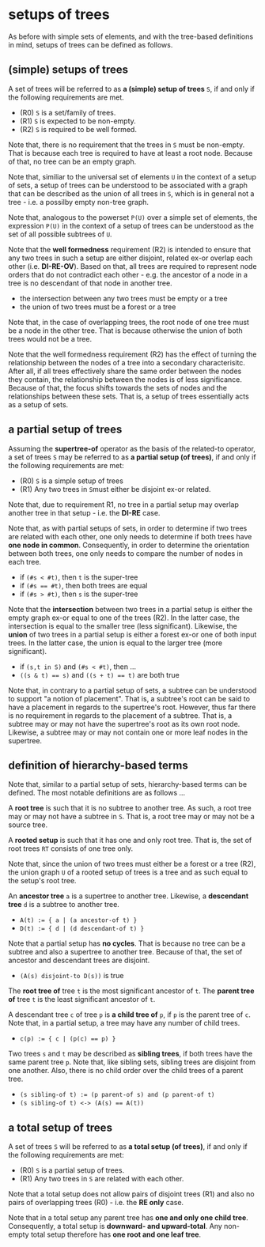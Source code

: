 
<!-- ======================================================================= -->
# setups of trees

As before with simple sets of elements, and with the tree-based definitions in
mind, setups of trees can be defined as follows.

<!-- ======================================================================= -->
## (simple) setups of trees

A set of trees will be referred to as **a (simple) setup of trees** `S`,
if and only if the following requirements are met.

* (R0) `S` is a set/family of trees.
* (R1) `S` is expected to be non-empty.
* (R2) `S` is required to be well formed.

Note that, there is no requirement that the trees in `S` must be non-empty.
That is because each tree is required to have at least a root node. Because
of that, no tree can be an empty graph.

Note that, similiar to the universal set of elements `U` in the context of a
setup of sets, a setup of trees can be understood to be associated with a graph
that can be described as the union of all trees in `S`, which is in general not
a tree - i.e. a possilby empty non-tree graph.

Note that, analogous to the powerset `P(U)` over a simple set of elements, the
expression `P(U)` in the context of a setup of trees can be understood as the
set of all possible subtrees of `U`.

Note that the **well formedness** requirement (R2) is intended to ensure that
any two trees in such a setup are either disjoint, related ex-or overlap each
other (i.e. **DI-RE-OV**). Based on that, all trees are required to represent
node orders that do not contradict each other - e.g. the ancestor of a node
in a tree is no descendant of that node in another tree.

* the intersection between any two trees must be empty or a tree
* the union of two trees must be a forest or a tree

Note that, in the case of overlapping trees, the root node of one tree must be
a node in the other tree. That is because otherwise the union of both trees
would not be a tree.

Note that the well formedness requirement (R2) has the effect of turning the
relationship between the nodes of a tree into a secondary characterisitc.
After all, if all trees effectively share the same order between the nodes they
contain, the relationship between the nodes is of less significance. Because of
that, the focus shifts towards the sets of nodes and the relationships between
these sets. That is, a setup of trees essentially acts as a setup of sets.

<!-- ======================================================================= -->
## a partial setup of trees

Assuming the **supertree-of** operator as the basis of the related-to operator,
a set of trees `S` may be referred to as **a partial setup (of trees)**, if and
only if the following requirements are met:

* (R0) `S` is a simple setup of trees
* (R1) Any two trees in `S`must either be disjoint ex-or related.

Note that, due to requirement R1, no tree in a partial setup may overlap another
tree in that setup - i.e. the **DI-RE** case.

Note that, as with partial setups of sets, in order to determine if two trees
are related with each other, one only needs to determine if both trees have
**one node in common**. Consequently, in order to determine the orientation
between both trees, one only needs to compare the number of nodes in each tree.

* if `(#s < #t)`, then `t` is the super-tree
* if `(#s == #t)`, then both trees are equal
* if `(#s > #t)`, then `s` is the super-tree

Note that the **intersection** between two trees in a partial setup is either
the empty graph ex-or equal to one of the trees (R2). In the latter case, the
intersection is equal to the smaller tree (less significant). Likewise, the
**union** of two trees in a partial setup is either a forest ex-or one of both
input trees. In the latter case, the union is equal to the larger tree (more
significant).

* if `(s,t in S)` and `(#s < #t)`, then ...
* `((s & t) == s)` and `((s + t) == t)` are both true

Note that, in contrary to a partial setup of sets, a subtree can be understood
to support "a notion of placement". That is, a subtree's root can be said to
have a placement in regards to the supertree's root. However, thus far there is
no requirement in regards to the placement of a subtree. That is, a subtree may
or may not have the supertree's root as its own root node. Likewise, a subtree
may or may not contain one or more leaf nodes in the supertree.

<!-- ======================================================================= -->
## definition of hierarchy-based terms

Note that, similar to a partial setup of sets, hierarchy-based terms can be
defined. The most notable definitions are as follows ...

A **root tree** is such that it is no subtree to another tree. As such, a root
tree may or may not have a subtree in `S`. That is, a root tree may or may not
be a source tree.

A **rooted setup** is such that it has one and only root tree. That is, the
set of root trees `RT` consists of one tree only.

Note that, since the union of two trees must either be a forest or a tree (R2),
the union graph `U` of a rooted setup of trees is a tree and as such equal to
the setup's root tree.

An **ancestor tree** `a` is a supertree to another tree.
Likewise, a **descendant tree** `d` is a subtree to another tree.

* `A(t) := { a | (a ancestor-of t) }`
* `D(t) := { d | (d descendant-of t) }`

Note that a partial setup has **no cycles**. That is because no tree can be
a subtree and also a supertree to another tree. Because of that, the set of
ancestor and descendant trees are disjoint.

* `(A(s) disjoint-to D(s))` is true

The **root tree of** tree `t` is the most significant ancestor of `t`.
The **parent tree of** tree `t` is the least significant ancestor of `t`.

A descendant tree `c` of tree `p` is **a child tree of** `p`, if `p` is the
parent tree of `c`. Note that, in a partial setup, a tree may have any number
of child trees.

* `c(p) := { c | (p(c) == p) }`

Two trees `s` and `t` may be described as **sibling trees**, if both trees
have the same parent tree `p`. Note that, like sibling sets, sibling trees
are disjoint from one another. Also, there is no child order over the child
trees of a parent tree.

* `(s sibling-of t) := (p parent-of s) and (p parent-of t)`
* `(s sibling-of t) <-> (A(s) == A(t))`

<!-- ======================================================================= -->
## a total setup of trees

A set of trees `S` will be referred to as **a total setup (of trees)**,
if and only if the following requirements are met:

* (R0) `S` is a partial setup of trees.
* (R1) Any two trees in `S` are related with each other.

Note that a total setup does not allow pairs of disjoint trees (R1)
and also no pairs of overlapping trees (R0) - i.e. the **RE only** case.

Note that in a total setup any parent tree has **one and only one child tree**.
Consequently, a total setup is **downward- and upward-total**. Any non-empty
total setup therefore has **one root and one leaf tree**.
